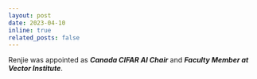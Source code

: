 ```yaml
---
layout: post
date: 2023-04-10
inline: true
related_posts: false
---
```


Renjie was appointed as ***Canada CIFAR AI Chair*** and ***Faculty Member at Vector Institute***.